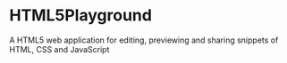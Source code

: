 HTML5Playground
===============

A HTML5 web application for editing, previewing and sharing snippets of HTML, CSS and JavaScript
